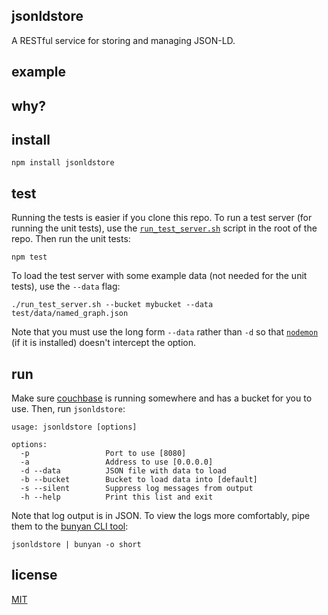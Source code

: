 ## jsonldstore

A RESTful service for storing and managing JSON-LD.

## example


## why?


## install

```Shell
npm install jsonldstore
```

## test

Running the tests is easier if you clone this repo. To run a test
server (for running the unit tests), use the
[`run_test_server.sh`](https://github.com/rybesh/jsonldstore/blob/master/run_test_server.sh)
script in the root of the repo. Then run the unit tests:

```Shell
npm test
```

To load the test server with some example data (not needed for the
unit tests), use the `--data` flag:

```Shell
./run_test_server.sh --bucket mybucket --data test/data/named_graph.json
```

Note that you must use the long form `--data` rather than `-d` so that
[`nodemon`](https://github.com/remy/nodemon) (if it is installed)
doesn't intercept the option.

## run

Make sure [couchbase](http://www.couchbase.com/download) is running
somewhere and has a bucket for you to use. Then, run `jsonldstore`:

```Shell
usage: jsonldstore [options]

options:
  -p                 Port to use [8080]
  -a                 Address to use [0.0.0.0]
  -d --data          JSON file with data to load
  -b --bucket        Bucket to load data into [default]
  -s --silent        Suppress log messages from output
  -h --help          Print this list and exit
```

Note that log output is in JSON. To view the logs more comfortably,
pipe them to the [bunyan CLI
tool](https://github.com/trentm/node-bunyan#cli-usage):

```Shell
jsonldstore | bunyan -o short
```

## license

[MIT](http://opensource.org/licenses/MIT)